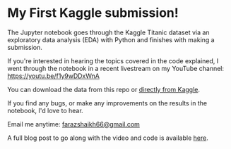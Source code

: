 # My First Kaggle submission!

The Jupyter notebook goes through the Kaggle Titanic dataset via an exploratory data analysis (EDA) with Python and finishes with making a submission.

If you're interested in hearing the topics covered in the code explained, I went through the notebook in a recent livestream on my YouTube channel: https://youtu.be/f1y9wDDxWnA

You can download the data from this repo or [directly from Kaggle](https://www.kaggle.com/c/titanic).

If you find any bugs, or make any improvements on the results in the notebook, I'd love to hear. 

Email me anytime: farazshaikh66@gmail.com

A full blog post to go along with the video and code is available [here](https://towardsdatascience.com/a-gentle-introduction-to-exploratory-data-analysis-f11d843b8184).


